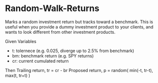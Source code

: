# Random-Walk-Returns
Marks a random investment return but tracks toward a benchmark.
This is useful when you provide a dummy investment product to your clients, and wants to look different from other investment products.

Given Variables
- t: tolernece (e.g. 0.025, diverge up to 2.5% from benchmark)
- bm: benchmark return (e.g. SPY returns)
- cr: current cumulated return

Then
Trailing return, tr = cr - br
Proposed return, p = random( min(-t, tr-t), max(t, tr+t) )
